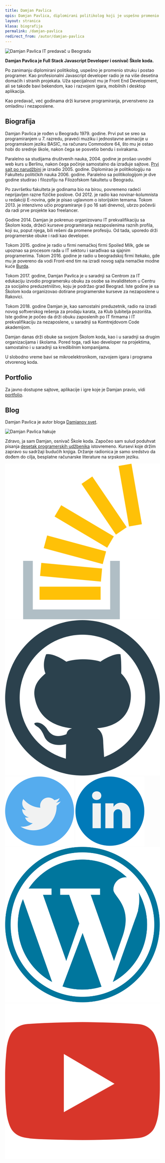```yaml
---
title: Damjan Pavlica
opis: Damjan Pavlica, diplomirani politikolog koji je uspešno promenio struku i postao programer.
layout: stranica
klasa: biografija
permalink: /damjan-pavlica
redirect_from: /autor/damjan-pavlica
---
```


<img class="author-img" src="/images/skola/damjan.jpg" alt="Damjan Pavlica IT predavač u Beogradu"> 

**Damjan Pavlica je Full Stack Javascript Developer i osnivač Škole koda.**

Po zanimanju diplomirani politikolog, uspešno je promenio struku i postao programer. Kao profesionalni Javascript developer radio je na više desetina domaćih i stranih projekata. Uža specijalnost mu je Front End Development, ali se takođe bavi bekendom, kao i razvojem igara, mobilnih i desktop aplikacija.

Kao predavač, već godinama drži kurseve programiranja, prvenstveno za omladinu i nezaposlene.

## Biografija

Damjan Pavlica je rođen u Beogradu 1979. godine. Prvi put se sreo sa programiranjem u 7. razredu, praveći muziku i jednostavne animacije u programskom jeziku BASIC, na računaru Commodore 64, što mu je ostao hobi do srednje škole, nakon čega se posvetio bendu i svirakama.

Paralelno sa studijama društvenih nauka, 2004. godine je prošao uvodni web kurs u Berlinu, nakon čega počinje samostalno da izrađuje sajtove. <a href="https://web.archive.org/web/20050404131351/http://www.nikoladjurica.com:80/">Prvi sajt po narudžbini</a> je izradio 2005. godine. Diplomirao je politikologiju na Fakultetu političkih nauka 2006. godine. Paralelno sa politikologijom je dve godine studirao i filozofiju na Filozofskom fakultetu u Beogradu.

Po završetku fakulteta je godinama bio na birou, povremeno radeći neprijavljen razne fizičke poslove. Od 2012. je radio kao novinar-kolumnista u redakciji E-novina, gde je pisao uglavnom o istorijskim temama. Tokom 2013. je intenzivno učio programiranje (i po 16 sati dnevno), ubrzo počevši da radi prve projekte kao freelancer.

Godine 2014. Damjan je pokrenuo organizovanu IT prekvalifikaciju sa Školom koda, držeći kurseve programiranja nezaposlenima raznih profila, koji su, poput njega, bili rešeni da promene profesiju. Od tada, uporedo drži programerske obuke i radi kao developer.

Tokom 2015. godine je radio u firmi nemačkoj firmi Spoiled Milk, gde se upoznao sa procesom rada u IT sektoru i sarađivao sa sjajnim programerima. Tokom 2016. godine je radio u beogradskoj firmi Itekako, gde mu je povereno da vodi Front-end tim na izradi novog sajta nemačke modne kuće <a href="https://www.burdastyle.de/">Burda</a>.

Tokom 2017. godine, Damjan Pavlica je u saradnji sa Centrom za IT edukaciju izvodio programersku obuku za osobe sa invaliditetom u Centru za socijalno preduzetništvo, koju je podržao grad Beograd. Iste godine je sa Školom koda organizovao dotirane programerske kurseve za nezaposlene u Rakovici.

Tokom 2018. godine Damjan je, kao samostalni preduzetnik, radio na izradi novog softverskog rešenja za prodaju karata, za Klub ljubitelja pozorišta. Iste godine je počeo da drži obuku zaposlenih po IT firmama i IT prekvalifikaciju za nezaposlene, u saradnji sa Komtrejdovom Code akademijom.

Damjan danas drži obuke sa svojom Školom koda, kao i u saradnji sa drugim organizacijama i školama. Pored toga, radi kao developer na projektima, samostalno i u saradnji sa kredibilnim kompanijama.

U slobodno vreme bavi se mikroelektronikom, razvojem igara i programa otvorenog koda.

## Portfolio

Za javno dostupne sajtove, aplikacije i igre koje je Damjan pravio, vidi <a href="https://mudroljub.github.io/">portfolio</a>.

## Blog

Damjan Pavlica je autor bloga <a href="http://damjanpavlica.wordpress.com/">Damjanov svet</a>.

<div class="author-wrapper uokvireno" itemscope itemtype="http://schema.org/Person">
  <img 
    class="author-page-img circle" 
    src="https://sr.gravatar.com/userimage/56596340/26e1c70225c1c275aadd8ce7863fa6f9.jpg?size=200" 
    itemprop="image" 
    alt="Damjan Pavlica hakuje">
  <div>
    <p>Zdravo, ja sam <span itemprop="name">Damjan</span>, <span itemprop="jobTitle">osnivač</span> Škole koda. Započeo sam sulud poduhvat pisanja <a href="/kursevi">desetak programerskih udžbenika</a> istovremeno. Kursevi koje držim zapravo su sadržaji budućih knjiga. Držanje radionica je samo sredstvo da dođem do cilja, besplatne računarske literature na srpskom jeziku.</p>
    <span class="social">
      <a itemprop="sameAs" href="https://stackoverflow.com/users/3576214/damjan-pavlica"><img src="/images/ikonice/stack.svg" alt="stack-overflow" title="Stack Overflow"></a>
      <a itemprop="sameAs" href="https://github.com/mudroljub"><img src="/images/ikonice/github.svg" alt="github" title="Github nalog"></a>
      <a itemprop="sameAs" href="https://twitter.com/DamjanPavlica"><img src="/images/ikonice/twitter.svg" alt="twitter" title="Twitter"></a>
      <a itemprop="sameAs" href="https://www.linkedin.com/in/damjanpavlica/"><img src="/images/ikonice/linkedin.svg" alt="linkedin" title="Linkedin"></a>
      <a itemprop="sameAs" href="https://damjanpavlica.wordpress.com/"><img src="/images/ikonice/wordpress.svg" alt="wordpress-blog" title="Damjanov blog"></a>
      <a itemprop="sameAs" href="https://www.youtube.com/c/DamjanPavlica"><img src="/images/ikonice/youtube.svg" alt="youtube" title="Damjanova muzika"></a>
    </span>
  </div>
</div>